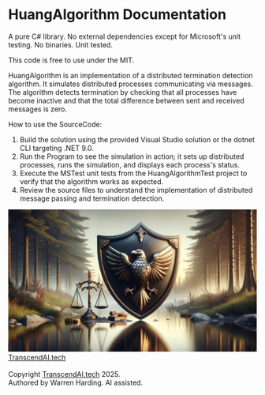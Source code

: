 
# HuangAlgorithm Documentation

A pure C# library. No external dependencies except for Microsoft's unit testing. No binaries. Unit tested.

This code is free to use under the MIT.

HuangAlgorithm is an implementation of a distributed termination detection algorithm. It simulates distributed processes communicating via messages. The algorithm detects termination by checking that all processes have become inactive and that the total difference between sent and received messages is zero.

How to use the SourceCode:
1. Build the solution using the provided Visual Studio solution or the dotnet CLI targeting .NET 9.0.
2. Run the Program to see the simulation in action; it sets up distributed processes, runs the simulation, and displays each process's status.
3. Execute the MSTest unit tests from the HuangAlgorithmTest project to verify that the algorithm works as expected.
4. Review the source files to understand the implementation of distributed message passing and termination detection.

![AI Image](aiimage.jpg)
[TranscendAI.tech](https://TranscendAI.tech)<br>
<br>
Copyright [TranscendAI.tech](https://TranscendAI.tech) 2025.</br>
Authored by Warren Harding. AI assisted.</br>
  
